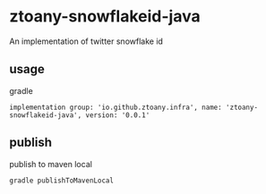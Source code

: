 # ztoany-snowflakeid-java

An implementation of twitter snowflake id

## usage

gradle

```
implementation group: 'io.github.ztoany.infra', name: 'ztoany-snowflakeid-java', version: '0.0.1'
```

## publish

publish to maven local

```shell
gradle publishToMavenLocal
```
